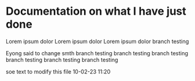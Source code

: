 # Documentation on what I have just done

Lorem ipsum dolor
Lorem ipsum dolor
Lorem ipsum dolor
branch testing

Eyong said to change smth
branch testing
branch testing
branch testing
branch testing
branch testing
branch testing



soe text to modify this file 10-02-23 11:20

